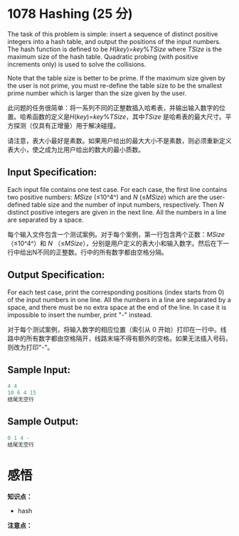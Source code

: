 # 1078 Hashing (25 分)

The task of this problem is simple: insert a sequence of distinct positive integers into a hash table, and output the positions of the input numbers. The hash function is defined to be *H*(*key*)=*key*%*TSize* where *TSize* is the maximum size of the hash table. Quadratic probing (with positive increments only) is used to solve the collisions.

Note that the table size is better to be prime. If the maximum size given by the user is not prime, you must re-define the table size to be the smallest prime number which is larger than the size given by the user.

此问题的任务很简单：将一系列不同的正整数插入哈希表，并输出输入数字的位置。哈希函数的定义是*H*(*key*)=*key*%*TSize*，其中*TSize* 是哈希表的最大尺寸。平方探测（仅具有正增量）用于解决碰撞。

请注意，表大小最好是素数。如果用户给出的最大大小不是素数，则必须重新定义表大小，使之成为比用户给出的数大的最小质数。

## Input Specification:

Each input file contains one test case. For each case, the first line contains two positive numbers: *MSize* (≤10^4^) and *N* (≤*MSize*) which are the user-defined table size and the number of input numbers, respectively. Then *N* distinct positive integers are given in the next line. All the numbers in a line are separated by a space.

每个输入文件包含一个测试案例。对于每个案例，第一行包含两个正数：*MSize* （≤10^4^）和 *N* （≤*MSize*），分别是用户定义的表大小和输入数字。然后在下一行中给出N不同的正整数。行中的所有数字都由空格分隔。

## Output Specification:

For each test case, print the corresponding positions (index starts from 0) of the input numbers in one line. All the numbers in a line are separated by a space, and there must be no extra space at the end of the line. In case it is impossible to insert the number, print "-" instead.

对于每个测试案例，将输入数字的相应位置（索引从 0 开始）打印在一行中。线路中的所有数字都由空格隔开，线路末端不得有额外的空格。如果无法插入号码，则改为打印"-"。

## Sample Input:

```cpp
4 4
10 6 4 15
结尾无空行
```

## Sample Output:

```cpp
0 1 4 -
结尾无空行
```

# 感悟

**知识点：**

- hash

**注意点：**